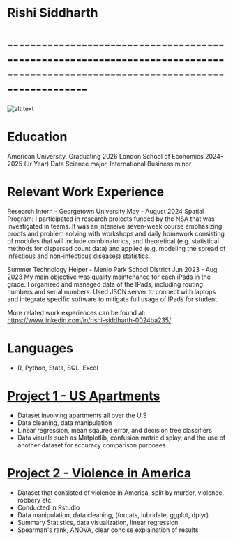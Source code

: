 # Rishi Siddharth 
# --------------------------------------------------------------------------------------------------------------------------------
![alt text](Rishi.jpg.png)


# Education 
American University, Graduating 2026
London School of Economics 2024-2025 (Jr Year)
Data Science major, International Business minor

# Relevant Work Experience

Research Intern - Georgetown University                       May - August 2024
  Spatial Program: I participated in research projects funded by the NSA that was investigated in teams. It was an intensive seven-week course emphasizing proofs and problem solving with workshops and daily homework consisting of modules that will include combinatorics, and theoretical (e.g. statistical methods for dispersed count data) and applied (e.g. modeling the spread of infectious and non-infectious diseases) statistics.

Summer Technology Helper - Menlo Park School District         Jun 2023 - Aug 2023
My main objective was quality maintenance for each iPads in the grade. I organized and managed data of the IPads, including routing numbers and serial numbers. Used JSON server to connect with laptops and integrate specific software to mitigate full usage of IPads for student.


More related work experiences can be found at: https://www.linkedin.com/in/rishi-siddharth-0024ba235/

# Languages 
- R, Python, Stata, SQL, Excel

# [Project 1 - US Apartments](https://github.com/Rsiddharth54/U.S-Apartments-Project)
- Dataset involving apartments all over the U.S 
- Data cleaning, data manipulation
- Linear regression, mean sqaured error, and decision tree classifiers 
- Data visuals such as Matplotlib, confusion matric display, and the use of another dataset for accuracy comparison purposes

# [Project 2 - Violence in America](https://drive.google.com/file/d/1nDogpm4zgvAgjSiDvB5WUJTseWvjF-h3/view?usp=drive_link)
- Dataset that consisted of violence in America, split by murder, violence, robbery etc.
- Conducted in Rstudio
- Data manipulation, data cleaning,  (forcats, lubridate, ggplot, dplyr).
- Summary Statistics, data visualization, linear regression
- Spearman's rank, ANOVA, clear concise explaination of results



